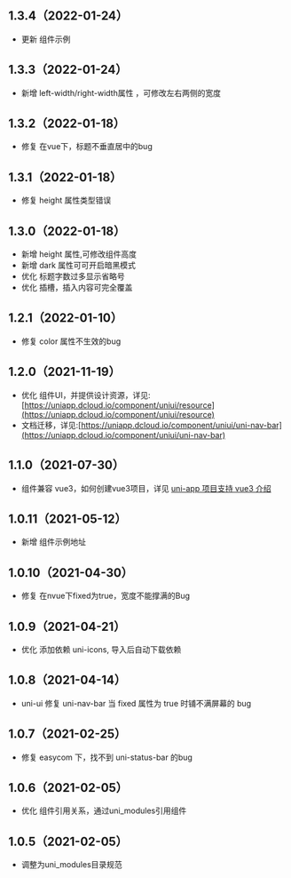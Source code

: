 ## 1.3.4（2022-01-24）

- 更新 组件示例

## 1.3.3（2022-01-24）

- 新增 left-width/right-width属性 ，可修改左右两侧的宽度

## 1.3.2（2022-01-18）

- 修复 在vue下，标题不垂直居中的bug

## 1.3.1（2022-01-18）

- 修复 height 属性类型错误

## 1.3.0（2022-01-18）

- 新增 height 属性,可修改组件高度
- 新增 dark 属性可可开启暗黑模式
- 优化 标题字数过多显示省略号
- 优化 插槽，插入内容可完全覆盖

## 1.2.1（2022-01-10）

- 修复 color 属性不生效的bug

## 1.2.0（2021-11-19）

- 优化
  组件UI，并提供设计资源，详见:[https://uniapp.dcloud.io/component/uniui/resource](https://uniapp.dcloud.io/component/uniui/resource)
- 文档迁移，详见:[https://uniapp.dcloud.io/component/uniui/uni-nav-bar](https://uniapp.dcloud.io/component/uniui/uni-nav-bar)

## 1.1.0（2021-07-30）

- 组件兼容 vue3，如何创建vue3项目，详见 [uni-app 项目支持 vue3 介绍](https://ask.dcloud.net.cn/article/37834)

## 1.0.11（2021-05-12）

- 新增 组件示例地址

## 1.0.10（2021-04-30）

- 修复 在nvue下fixed为true，宽度不能撑满的Bug

## 1.0.9（2021-04-21）

- 优化 添加依赖 uni-icons, 导入后自动下载依赖

## 1.0.8（2021-04-14）

- uni-ui 修复 uni-nav-bar 当 fixed 属性为 true 时铺不满屏幕的 bug

## 1.0.7（2021-02-25）

- 修复 easycom 下，找不到 uni-status-bar 的bug

## 1.0.6（2021-02-05）

- 优化 组件引用关系，通过uni_modules引用组件

## 1.0.5（2021-02-05）

- 调整为uni_modules目录规范
